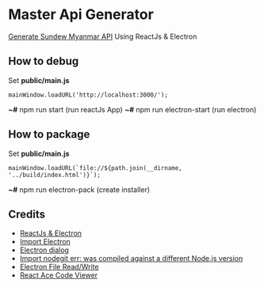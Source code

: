 
# Master Api Generator

[Generate Sundew Myanmar API](https://github.com/SundewMyanmar/master-api)
Using ReactJs & Electron

## How to debug

Set **public/main.js** 
```
mainWindow.loadURL('http://localhost:3000/');
```

**~#** npm run start (run reactJs App)
**~#** npm run electron-start (run electron)

## How to package

Set **public/main.js** 
```
mainWindow.loadURL(`file://${path.join(__dirname, '../build/index.html')}`);
```
**~#** npm run electron-pack (create installer)

## Credits

* [ReactJs & Electron](https://medium.com/@brockhoff/using-electron-with-react-the-basics-e93f9761f86f)
* [Import Electron](https://blog.csdn.net/zoepriselife316/article/details/89920309)
* [Electron dialog](https://electronjs.org/docs/api/dialog)
* [Import nodegit err: was compiled against a different Node.js version](https://github.com/nodegit/nodegit/issues/1259)
* [Electron File Read/Write](https://dev.to/aurelkurtula/creating-a-text-editor-in-electron-reading-files-13b8)
* [React Ace Code Viewer](https://www.npmjs.com/package/react-ace)
